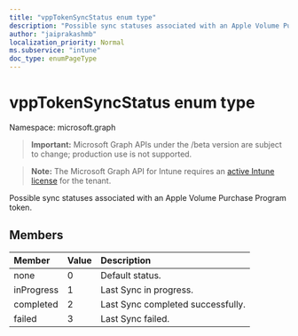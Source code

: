 ```yaml
---
title: "vppTokenSyncStatus enum type"
description: "Possible sync statuses associated with an Apple Volume Purchase Program token."
author: "jaiprakashmb"
localization_priority: Normal
ms.subservice: "intune"
doc_type: enumPageType
---
```


# vppTokenSyncStatus enum type

Namespace: microsoft.graph

> **Important:** Microsoft Graph APIs under the /beta version are subject to change; production use is not supported.

> **Note:** The Microsoft Graph API for Intune requires an [active Intune license](https://go.microsoft.com/fwlink/?linkid=839381) for the tenant.

Possible sync statuses associated with an Apple Volume Purchase Program token.

## Members
|Member|Value|Description|
|:---|:---|:---|
|none|0|Default status.|
|inProgress|1|Last Sync in progress.|
|completed|2|Last Sync completed successfully.|
|failed|3|Last Sync failed.|
